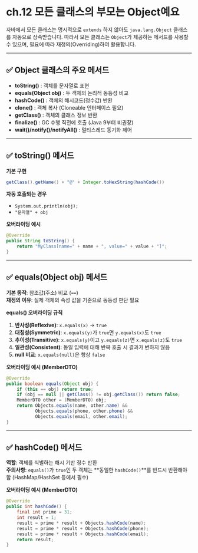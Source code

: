# ch.12 모든 클래스의 부모는 Object예요

자바에서 모든 클래스는 명시적으로 `extends` 하지 않아도 `java.lang.Object` 클래스를 자동으로 상속받습니다. 따라서 모든 클래스는 `Object`가 제공하는 메서드를 사용할 수 있으며, 필요에 따라 재정의(Overriding)하여 활용합니다.

---

## ✅ Object 클래스의 주요 메서드
- **toString()** : 객체를 문자열로 표현  
- **equals(Object obj)** : 두 객체의 논리적 동등성 비교  
- **hashCode()** : 객체의 해시코드(정수값) 반환  
- **clone()** : 객체 복사 (Cloneable 인터페이스 필요)  
- **getClass()** : 객체의 클래스 정보 반환  
- **finalize()** : GC 수행 직전에 호출 (Java 9부터 비권장)  
- **wait()/notify()/notifyAll()** : 멀티스레드 동기화 제어  

---

## ✅ toString() 메서드
**기본 구현**
```java
getClass().getName() + "@" + Integer.toHexString(hashCode())
```
**자동 호출되는 경우**
- `System.out.println(obj);`
- `"문자열" + obj`

**오버라이딩 예시**
```java
@Override
public String toString() {
    return "MyClass[name=" + name + ", value=" + value + "]";
}
```

---

## ✅ equals(Object obj) 메서드
**기본 동작**: 참조값(주소) 비교 (`==`)  
**재정의 이유**: 실제 객체의 속성 값을 기준으로 동등성 판단 필요

**equals() 오버라이딩 규칙**
1. **반사성(Reflexive)**: `x.equals(x)` → `true`
2. **대칭성(Symmetric)**: `x.equals(y)`가 `true`면 `y.equals(x)`도 `true`
3. **추이성(Transitive)**: `x.equals(y)`이고 `y.equals(z)`면 `x.equals(z)`도 `true`
4. **일관성(Consistent)**: 동일 입력에 대해 반복 호출 시 결과가 변하지 않음
5. **null 비교**: `x.equals(null)`은 항상 `false`

**오버라이딩 예시 (MemberDTO)**
```java
@Override
public boolean equals(Object obj) {
    if (this == obj) return true;
    if (obj == null || getClass() != obj.getClass()) return false;
    MemberDTO other = (MemberDTO) obj;
    return Objects.equals(name, other.name) &&
           Objects.equals(phone, other.phone) &&
           Objects.equals(email, other.email);
}
```

---

## ✅ hashCode() 메서드
**역할**: 객체를 식별하는 해시 기반 정수 반환  
**주의사항**: `equals()`가 `true`인 두 객체는 **동일한 `hashCode()`**를 반드시 반환해야 함 (HashMap/HashSet 등에서 필수)

**오버라이딩 예시 (MemberDTO)**
```java
@Override
public int hashCode() {
    final int prime = 31;
    int result = 1;
    result = prime * result + Objects.hashCode(name);
    result = prime * result + Objects.hashCode(phone);
    result = prime * result + Objects.hashCode(email);
    return result;
}
```
